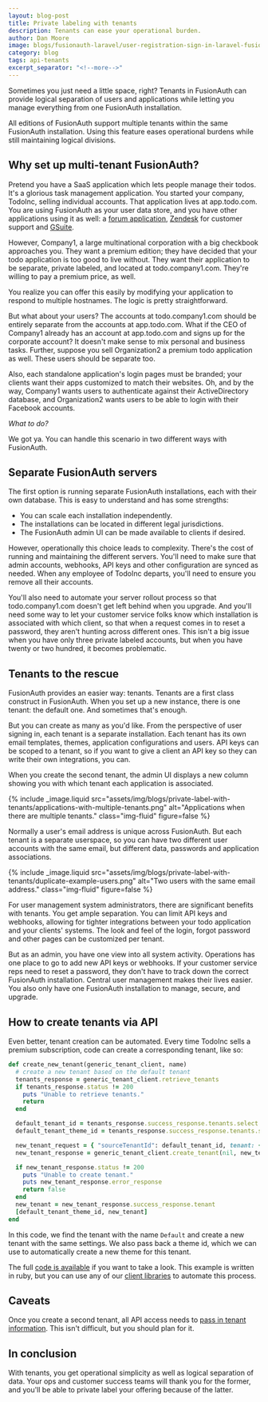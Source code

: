 ```yaml
---
layout: blog-post
title: Private labeling with tenants
description: Tenants can ease your operational burden.
author: Dan Moore
image: blogs/fusionauth-laravel/user-registration-sign-in-laravel-fusionauth.png
category: blog
tags: api-tenants
excerpt_separator: "<!--more-->"
---
```


Sometimes you just need a little space, right? Tenants in FusionAuth can provide logical separation of users and applications while letting you manage everything from one FusionAuth installation.

<!--more-->

All editions of FusionAuth support multiple tenants within the same FusionAuth installation. Using this feature eases operational burdens while still maintaining logical divisions.

## Why set up multi-tenant FusionAuth?

Pretend you have a SaaS application which lets people manage their todos. It's a glorious task management application. You started your company, TodoInc, selling individual accounts. That application lives at app.todo.com. You are using FusionAuth as your user data store, and you have other applications using it as well: a [forum application](/blog/2020/05/13/setting-up-single-sign-on-for-nodebb), [Zendesk](/docs/v1/tech/samlv2/zendesk) for customer support and [GSuite](/docs/v1/tech/samlv2/google). 

However, Company1, a large multinational corporation with a big checkbook approaches you. They want a premium edition; they have decided that your todo application is too good to live without. They want their application to be separate, private labeled, and located at todo.company1.com. They're willing to pay a premium price, as well.

You realize you can offer this easily by modifying your application to respond to multiple hostnames. The logic is pretty straightforward.

But what about your users? The accounts at todo.company1.com should be entirely separate from the accounts at app.todo.com. What if the CEO of Company1 already has an account at app.todo.com and signs up for the corporate account? It doesn't make sense to mix personal and business tasks. Further, suppose you sell Organization2 a premium todo application as well. These users should be separate too. 

Also, each standalone application's login pages must be branded; your clients want their apps customized to match their websites. Oh, and by the way, Company1 wants users to authenticate against their ActiveDirectory database, and Organization2 wants users to be able to login with their Facebook accounts. 

_What to do?_

We got ya. You can handle this scenario in two different ways with FusionAuth.

## Separate FusionAuth servers

The first option is running separate FusionAuth installations, each with their own database. This is easy to understand and has some strengths: 

* You can scale each installation independently. 
* The installations can be located in different legal jurisdictions. 
* The FusionAuth admin UI can be made available to clients if desired.

However, operationally this choice leads to complexity. There's the cost of running and maintaining the different servers. You'll need to make sure that admin accounts, webhooks, API keys and other configuration are synced as needed. When any employee of TodoInc departs, you'll need to ensure you remove all their accounts. 

You'll also need to automate your server rollout process so that todo.company1.com doesn't get left behind when you upgrade. And you'll need some way to let your customer service folks know which installation is associated with which client, so that when a request comes in to reset a password, they aren't hunting across different ones. This isn't a big issue when you have only three private labeled accounts, but when you have twenty or two hundred, it becomes problematic.

## Tenants to the rescue

FusionAuth provides an easier way: tenants. Tenants are a first class construct in FusionAuth. When you set up a new instance, there is one tenant: the default one. And sometimes that's enough. 

But you can create as many as you'd like. From the perspective of user signing in, each tenant is a separate installation. Each tenant has its own email templates, themes, application configurations and users. API keys can be scoped to a tenant, so if you want to give a client an API key so they can write their own integrations, you can. 

When you create the second tenant, the admin UI displays a new column showing you with which tenant each application is associated.

{% include _image.liquid src="assets/img/blogs/private-label-with-tenants/applications-with-multiple-tenants.png" alt="Applications when there are multiple tenants." class="img-fluid" figure=false %}

Normally a user's email address is unique across FusionAuth. But each tenant is a separate userspace, so you can have two different user accounts with the same email, but different data, passwords and application associations.

{% include _image.liquid src="assets/img/blogs/private-label-with-tenants/duplicate-example-users.png" alt="Two users with the same email address." class="img-fluid" figure=false %}

For user management system administrators, there are significant benefits with tenants. You get ample separation. You can limit API keys and webhooks, allowing for tighter integrations between your todo application and your clients' systems. The look and feel of the login, forgot password and other pages can be customized per tenant.

But as an admin, you have one view into all system activity. Operations has one place to go to add new API keys or webhooks. If your customer service reps need to reset a password, they don't have to track down the correct FusionAuth installation. Central user management makes their lives easier. You also only have one FusionAuth installation to manage, secure, and upgrade.

## How to create tenants via API

Even better, tenant creation can be automated. Every time TodoInc sells a premium subscription, code can create a corresponding tenant, like so:

```ruby
def create_new_tenant(generic_tenant_client, name)
  # create a new tenant based on the default tenant
  tenants_response = generic_tenant_client.retrieve_tenants
  if tenants_response.status != 200
    puts "Unable to retrieve tenants."
    return
  end

  default_tenant_id = tenants_response.success_response.tenants.select { |t| t.name == 'Default' }[0].id
  default_tenant_theme_id = tenants_response.success_response.tenants.select { |t| t.name == 'Default' }[0].themeId

  new_tenant_request = { "sourceTenantId": default_tenant_id, tenant: {"name": "New client - "+name }}
  new_tenant_response = generic_tenant_client.create_tenant(nil, new_tenant_request)

  if new_tenant_response.status != 200
    puts "Unable to create tenant."
    puts new_tenant_response.error_response
    return false
  end
  new_tenant = new_tenant_response.success_response.tenant
  [default_tenant_theme_id, new_tenant]
end
```

In this code, we find the tenant with the name `Default` and create a new tenant with the same settings. We also pass back a theme id, which we can use to automatically create a new theme for this tenant. 

The full [code is available](https://github.com/FusionAuth/fusionauth-example-ruby-tenant-creation) if you want to take a look. This example is written in ruby, but you can use any of our [client libraries](/docs/v1/tech/client-libraries/) to automate this process. 

## Caveats

Once you create a second tenant, all API access needs to [pass in tenant information](/docs/v1/tech/apis/authentication#making-an-api-request-using-a-tenant-id). This isn't difficult, but you should plan for it.

## In conclusion

With tenants, you get operational simplicity as well as logical separation of data. Your ops and customer success teams will thank you for the former, and you'll be able to private label your offering because of the latter.
